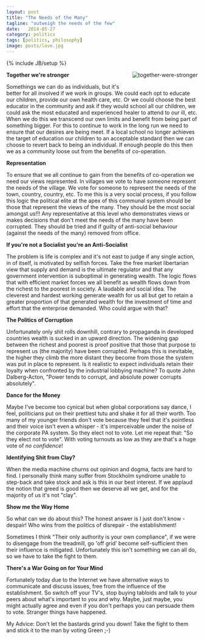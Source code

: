 ```yaml
---
layout: post
title: "The Needs of the Many"
tagline: "outweigh the needs of the few"
date:   2014-05-27
category: politics
tags: [politics, philosophy]
image: posts/love.jpg
---
```

{% include JB/setup %}

<div style="float: right; padding: 0 0 20px 20px;">
	<img src="{{ site.url }}/assets/images/posts/together-were-stronger-v2.png" class="img-rounded img-thumbnail" alt="together-were-stronger" />
</div>

**Together we're stronger**

Somethings we can do as individuals, but it's better for all involved if we work in groups.  We could each opt to educate our children, provide our own health care, etc.  Or we could choose the best educator in the community and ask if they would school all our children, we could ask the most educated and experienced healer to attend to our ill, etc.  When we do this we transcend our own limits and benefit from being part of something bigger. For this to continue to work in the long run we need to ensure that our desires are being meet.  If a local school no longer achieves the target of education our children to an acceptable standard then we can choose to revert back to being an individual.  If enough people do this then we as a community loose out from the benefits of co-operation.

**Representation**

To ensure that we all continue to gain from the benefits of co-operation we need our views represented.  In villages we vote to have someone represent the needs of the village.  We vote for someone to represent the needs of the town, country, country, etc.  To me this is a very social process, if you follow this logic the political elite at the apex of this communal system should be those that represent the views of the many.  They should be the most social amongst us!!!  Any representative at this level who demonstrates views or makes decisions that don't meet the needs of the many have been corrupted.  They should be tried and if guilty of anti-social behaviour (against the needs of the many) removed from office.

**If you're not a Socialist you're an Anti-Socialist**

The problem is life is complex and it's not east to judge if any single action, in of itself, is motivated by selfish forces.  Take the free market libertarian view that supply and demand is the ultimate regulator and that any government intervention is suboptimal in generating wealth.  The logic flows that with efficient market forces we all benefit as wealth flows down from the richest to the poorest in society.  A laudable and social idea.  The cleverest and hardest working generate wealth for us all but get to retain a greater proportion of that generated wealth for the investment of time and effort that the enterprise demanded.  Who could argue with that?

**The Politics of Corruption**

Unfortunately only shit rolls downhill, contrary to propaganda in developed countries wealth is sucked in an upward direction.  The widening gap between the richest and poorest is proof positive that those that purpose to represent us (the majority) have been corrupted.  Perhaps this is inevitable, the higher they climb the more distant they become from those the system was put in place to represent.  Is it realistic to expect individuals retain their loyalty when confronted by the industrial lobbying machine?  To quote John Dalberg-Acton, "Power tends to corrupt, and absolute power corrupts absolutely".  

**Dance for the Money**

Maybe I've become too cynical but when global corporations say dance, I feel, politicians put on their prettiest tutu and shake it for all their worth.  Too many of my younger friends don't vote because they feel that it's pointless and their voice isn't even a whisper - it's imperceivable under the noise of the corporate PA system.  So they elect not to vote.  Let me repeat that: "So they elect not to vote". With voting turnouts as low as they are that's a huge vote of *no confidence*! 

**Identifying Shit from Clay?**

When the media machine churns out opinion and dogma, facts are hard to find.  I personally think many suffer from Stockholm syndrome unable to step-back and take stock and ask is this in our best interest.  If we applaud the notion that greed is good then we deserve all we get, and for the majority of us it's not "clay".  

**Show me the Way Home**

So what can we do about this? The honest answer is I just don't know - despair!  Who wins from the politics of disrepair - the establishment!

Sometimes I think "Their only authority is your own compliance", if we were to disengage from the treadmill, go 'off grid' become self-sufficient then their influence is mitigated.  Unfortunately this isn't something we can all do, so we have to take the fight to them.  

**There's a War Going on for Your Mind**

Fortunately today due to the Internet we have alternative ways to communicate and discuss issues, free from the influence of the establishment.  So switch off your TV's, stop buying tabloids and talk to your peers about what's important to you and why.  Maybe, just maybe, you might actually agree and even if you don't perhaps you can persuade them to vote.  Stranger things have happened.

My Advice: Don't let the bastards grind you down! Take the fight to them and stick it to the man by voting Green ;-)


